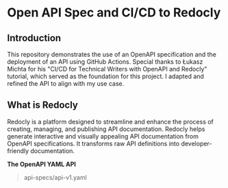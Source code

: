 # Open API Spec and CI/CD to Redocly

## Introduction

This repository demonstrates the use of an OpenAPI specification and the deployment of an API using GitHub Actions. Special thanks to Łukasz Michta for his "CI/CD for Technical Writers with OpenAPI and Redocly" tutorial, which served as the foundation for this project. I adapted and refined the API to align with my use case.

## What is Redocly

Redocly is a platform designed to streamline and enhance the process of creating, managing, and publishing API documentation. Redocly helps generate interactive and visually appealing API documentation from OpenAPI specifications. It transforms raw API definitions into developer-friendly documentation.

**The OpenAPI YAML API**

> api-specs/api-v1.yaml



 
